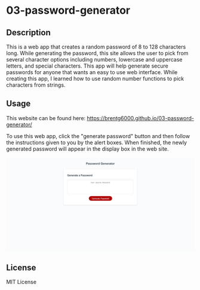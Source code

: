 # 03-password-generator

## Description

This is a web app that creates a random password of 8 to 128 characters long. While generating the password, this site allows the user to pick from several 
character options including numbers, lowercase and uppercase letters, and special characters. This app will help generate secure passwords for anyone
that wants an easy to use web interface. While creating this app, I learned how to use random number functions to pick characters from strings.

## Usage
This website can be found here: https://brentg6000.github.io/03-password-generator/

To use this web app, click the "generate password" button and then follow the instructions given to you by the alert boxes. When finished, the newly
generated password will appear in the display box in the web site.

![screenshot](/assets/images/screenshot.png)
   
## License

MIT License